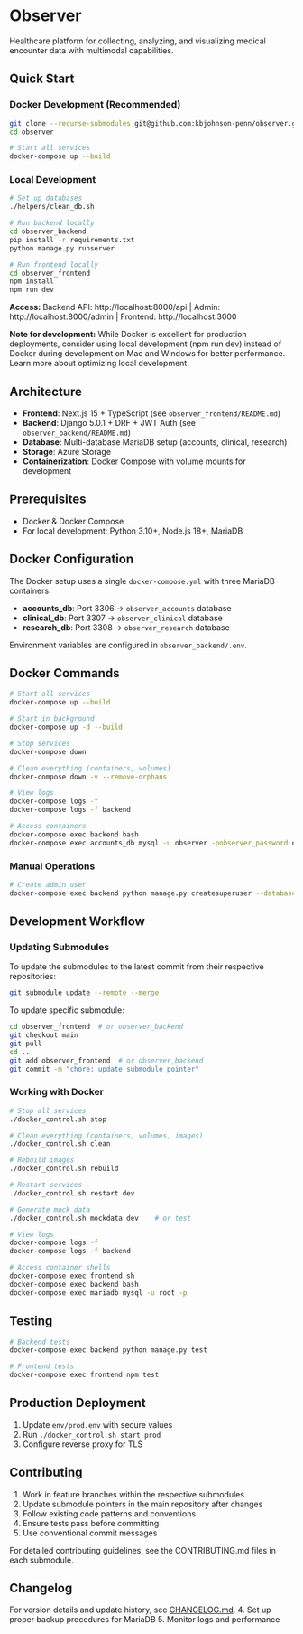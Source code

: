# Observer

Healthcare platform for collecting, analyzing, and visualizing medical encounter data with multimodal capabilities.

## Quick Start

### Docker Development (Recommended)

```bash
git clone --recurse-submodules git@github.com:kbjohnson-penn/observer.git
cd observer

# Start all services
docker-compose up --build

```

### Local Development

```bash
# Set up databases
./helpers/clean_db.sh

# Run backend locally
cd observer_backend
pip install -r requirements.txt
python manage.py runserver

# Run frontend locally  
cd observer_frontend
npm install
npm run dev
```

**Access:** Backend API: http://localhost:8000/api | Admin: http://localhost:8000/admin | Frontend: http://localhost:3000

**Note for development:** While Docker is excellent for production deployments, consider using local development (npm run dev) instead of Docker during development on Mac and Windows for better performance. Learn more about optimizing local development.

## Architecture

- **Frontend**: Next.js 15 + TypeScript (see `observer_frontend/README.md`)
- **Backend**: Django 5.0.1 + DRF + JWT Auth (see `observer_backend/README.md`)
- **Database**: Multi-database MariaDB setup (accounts, clinical, research)
- **Storage**: Azure Storage
- **Containerization**: Docker Compose with volume mounts for development

## Prerequisites

- Docker & Docker Compose
- For local development: Python 3.10+, Node.js 18+, MariaDB

## Docker Configuration

The Docker setup uses a single `docker-compose.yml` with three MariaDB containers:

- **accounts_db**: Port 3306 → `observer_accounts` database
- **clinical_db**: Port 3307 → `observer_clinical` database  
- **research_db**: Port 3308 → `observer_research` database

Environment variables are configured in `observer_backend/.env`.

## Docker Commands

```bash
# Start all services
docker-compose up --build

# Start in background
docker-compose up -d --build

# Stop services
docker-compose down

# Clean everything (containers, volumes)
docker-compose down -v --remove-orphans

# View logs
docker-compose logs -f
docker-compose logs -f backend

# Access containers
docker-compose exec backend bash
docker-compose exec accounts_db mysql -u observer -pobserver_password observer_accounts
```

### Manual Operations

```bash
# Create admin user
docker-compose exec backend python manage.py createsuperuser --database=accounts
```

## Development Workflow

### Updating Submodules

To update the submodules to the latest commit from their respective repositories:

```bash
git submodule update --remote --merge
```

To update specific submodule:

```bash
cd observer_frontend  # or observer_backend
git checkout main
git pull
cd ..
git add observer_frontend  # or observer_backend
git commit -m "chore: update submodule pointer"
```

### Working with Docker

```bash
# Stop all services
./docker_control.sh stop

# Clean everything (containers, volumes, images)
./docker_control.sh clean

# Rebuild images
./docker_control.sh rebuild

# Restart services
./docker_control.sh restart dev

# Generate mock data
./docker_control.sh mockdata dev    # or test

# View logs
docker-compose logs -f
docker-compose logs -f backend

# Access container shells
docker-compose exec frontend sh
docker-compose exec backend bash
docker-compose exec mariadb mysql -u root -p
```

## Testing

```bash
# Backend tests
docker-compose exec backend python manage.py test

# Frontend tests
docker-compose exec frontend npm test
```

## Production Deployment

1. Update `env/prod.env` with secure values
2. Run `./docker_control.sh start prod`
3. Configure reverse proxy for TLS

## Contributing

1. Work in feature branches within the respective submodules
2. Update submodule pointers in the main repository after changes
3. Follow existing code patterns and conventions
4. Ensure tests pass before committing
5. Use conventional commit messages

For detailed contributing guidelines, see the CONTRIBUTING.md files in each submodule.

## Changelog

For version details and update history, see [CHANGELOG.md](CHANGELOG.md).
4. Set up proper backup procedures for MariaDB
5. Monitor logs and performance
